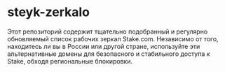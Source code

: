 # steyk-zerkalo
Этот репозиторий содержит тщательно подобранный и регулярно обновляемый список рабочих зеркал Stake.com. Независимо от того, находитесь ли вы в России или другой стране, используйте эти альтернативные домены для безопасного и стабильного доступа к Stake, обходя региональные блокировки.
